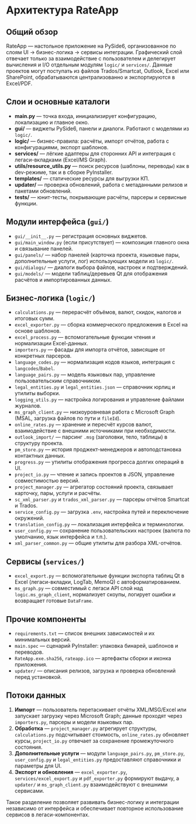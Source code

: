# Архитектура RateApp

## Общий обзор
RateApp — настольное приложение на PySide6, организованное по слоям UI → бизнес-логика → сервисы интеграции.
Графический слой отвечает только за взаимодействие с пользователем и делегирует вычисления и I/O отдельным
модулям `logic/` и `services/`. Данные проектов могут поступать из файлов Trados/Smartcat, Outlook, Excel или
SharePoint, обрабатываются централизованно и экспортируются в Excel/PDF.

## Слои и основные каталоги
- **main.py** — точка входа, инициализирует конфигурацию, локализацию и главное окно.
- **gui/** — виджеты PySide6, панели и диалоги. Работают с моделями из `logic/`.
- **logic/** — бизнес-правила: расчёты, импорт отчётов, работа с конфигурациями, экспорт шаблонов.
- **services/** — лёгкие адаптеры для сторонних API и интеграция с легаси-вкладками (Excel/MS Graph).
- **utils/resource_utils.py** — поиск ресурсов (шаблоны, переводы) как в dev-режиме, так и в сборке PyInstaller.
- **templates/** — статические ресурсы для выгрузки КП.
- **updater/** — проверка обновлений, работа с метаданными релизов и пакетами обновлений.
- **tests/** — юнит-тесты, покрывающие расчёты, парсеры и сервисные функции.

## Модули интерфейса (`gui/`)
- `gui/__init__.py` — регистрация основных виджетов.
- `gui/main_window.py` (если присутствует) — композиция главного окна и связывание панелей.
- `gui/panels/` — набор панелей (карточка проекта, языковые пары, дополнительные услуги, лог) использующих модели из `logic/`.
- `gui/dialogs/` — диалоги выбора файлов, настроек и подтверждений.
- `gui/models/` — модели таблиц/деревьев Qt для отображения расчётов и импортированных данных.

## Бизнес-логика (`logic/`)
- `calculations.py` — перерасчёт объёмов, валют, скидок, налогов и итоговых сумм.
- `excel_exporter.py` — сборка коммерческого предложения в Excel на основе шаблонов.
- `excel_process.py` — вспомогательные функции чтения и нормализации Excel-данных.
- `importers.py` — фасады для импорта отчётов, зависящие от конкретных парсеров.
- `language_codes.py` — нормализация кодов языков, интеграция с `langcodes`/`Babel`.
- `language_pairs.py` — модель языковых пар, управление пользовательским справочником.
- `legal_entities.py` и `legal_entities.json` — справочник юрлиц и утилиты выборки.
- `logging_utils.py` — настройка логирования и управление файлами журналов.
- `ms_graph_client.py` — низкоуровневая работа с Microsoft Graph (MSAL, загрузка файлов по пути и `fileId`).
- `online_rates.py` — хранение и пересчёт курсов валют, взаимодействие с внешними источниками при необходимости.
- `outlook_import/` — парсинг `.msg` (заголовки, тело, таблицы) в структуру проекта.
- `pm_store.py` — история проджект-менеджеров и автоподстановка контактных данных.
- `progress.py` — утилиты отображения прогресса долгих операций в UI.
- `project_io.py` — чтение и запись проектов в JSON, управление совместимостью версий.
- `project_manager.py` — агрегатор состояний проекта, связывает карточку, пары, услуги и расчёты.
- `sc_xml_parser.py` и `trados_xml_parser.py` — парсеры отчётов Smartcat и Trados.
- `service_config.py` — загрузка `.env`, настройка путей и переключение окружений.
- `translation_config.py` — локализация интерфейса и терминологии.
- `user_config.py` — сохранение пользовательских настроек (валюта по умолчанию, язык интерфейса и т.п.).
- `xml_parser_common.py` — общие утилиты для разбора XML-отчётов.

## Сервисы (`services/`)
- `excel_export.py` — вспомогательные функции экспорта таблиц Qt в Excel (легаси-вкладки, LogTab, MemoQ) с автоформатированием.
- `ms_graph.py` — совместимый с легаси API слой над `logic.ms_graph_client`, нормализует скоупы, логирует ошибки и возвращает готовые `DataFrame`.

## Прочие компоненты
- `requirements.txt` — список внешних зависимостей и их минимальных версий.
- `main.spec` — сценарий PyInstaller: упаковка бинарей, шаблонов и переводов.
- `RateApp.exe.sha256`, `rateapp.ico` — артефакты сборки и иконка приложения.
- `updater/` — описания релизов, загрузка и проверка обновлений перед установкой.

## Потоки данных
1. **Импорт** — пользователь перетаскивает отчёты XML/MSG/Excel или запускает загрузку через Microsoft Graph; данные проходят через `importers.py`, парсеры и модели языковых пар.
2. **Обработка** — `project_manager.py` агрегирует структуры, `calculations.py` подсчитывает стоимость, `online_rates.py` обновляет курсы, `project_io.py` отвечает за сохранение промежуточного состояния.
3. **Дополнительные услуги** — модули `language_pairs.py`, `pm_store.py`, `user_config.py` и `legal_entities.py` предоставляют справочники и параметры для UI.
4. **Экспорт и обновления** — `excel_exporter.py`, `services/excel_export.py` и `pdf_exporter.py` формируют выдачу, а `updater/` и `ms_graph_client.py` взаимодействуют с внешними сервисами.

Такое разделение позволяет развивать бизнес-логику и интеграции независимо от интерфейса и обеспечивает повторное использование сервисов в легаси-компонентах.
